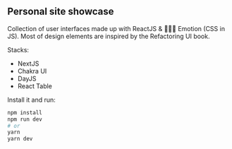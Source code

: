 ## Personal site showcase

Collection of user interfaces made up with ReactJS & 👩🏻‍🎤 Emotion (CSS in JS). Most of design elements are inspired by the Refactoring UI book.

Stacks:
- NextJS
- Chakra UI
- DayJS
- React Table


Install it and run:

```bash
npm install
npm run dev
# or
yarn
yarn dev
```

